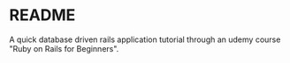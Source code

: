 # README

A quick database driven rails application tutorial through an udemy course "Ruby on Rails for Beginners".
